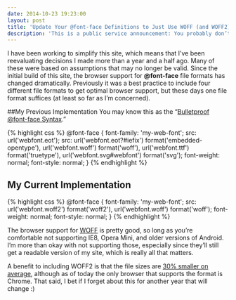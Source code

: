 ```yaml
---
date: 2014-10-23 19:23:00
layout: post
title: 'Update Your @font-face Definitions to Just Use WOFF (and WOFF2)'
description: 'This is a public service announcement: You probably don’t need the other file formats.'
---
```


I have been working to simplify this site, which means that I’ve been reevaluating decisions I made more than a year and a half ago. Many of these were based on assumptions that may no longer be valid. Since the initial build of this site, the browser support for **@font-face** file formats has changed dramatically. Previously it was a best practice to include four different file formats to get optimal browser support, but these days one file format suffices (at least so far as I’m concerned).

##My Previous Implementation
You may know this as the “[Bulletproof @font-face Syntax](http://www.paulirish.com/2009/bulletproof-font-face-implementation-syntax/).”

{% highlight css %}
@font-face {
    font-family: 'my-web-font';
    src: url('webfont.eot');
    src: url('webfont.eot?#iefix') format('embedded-opentype'),
         url('webfont.woff') format('woff'),
         url('webfont.ttf') format('truetype'),
         url('webfont.svg#webfont') format('svg');
    font-weight: normal;
    font-style: normal;
}
{% endhighlight %}

## My Current Implementation

{% highlight css %}
@font-face {
    font-family: 'my-web-font';
    src: url('webfont.woff2') format('woff2'),
         url('webfont.woff') format('woff');
    font-weight: normal;
    font-style: normal;
}
{% endhighlight %}

The browser support for [WOFF](http://caniuse.com/#search=woff) is pretty good, so long as you’re comfortable not supporting IE8, Opera Mini, and older versions of Android. I’m more than okay with not supporting those, especially since they’ll still get a readable version of my site, which is really all that matters.

A benefit to including WOFF2 is that the file sizes are [30% smaller on average](https://gist.github.com/sergejmueller/cf6b4f2133bcb3e2f64a), although as of today the only browser that supports the format is Chrome. That said, I bet if I forget about this for another year that will change :)
